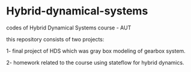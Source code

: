 # Hybrid-dynamical-systems
codes of Hybrid Dynamical Systems course - AUT

this repository consists of two projects:

1- final project of HDS which was gray box modeling of gearbox system.

2- homework related to the course using stateflow for hybrid dynamics.
